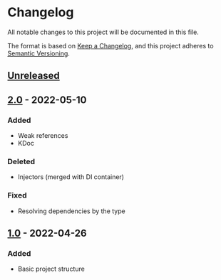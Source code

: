 # Changelog
All notable changes to this project will be documented in this file.

The format is based on [Keep a
Changelog](https://keepachangelog.com/en/1.0.0/),
and this project adheres to [Semantic
Versioning](https://semver.org/spec/v2.0.0.html).

## [Unreleased]

## [2.0] - 2022-05-10
### Added
- Weak references
- KDoc
### Deleted
- Injectors (merged with DI container)
### Fixed
- Resolving dependencies by the type

## [1.0] - 2022-04-26
### Added
- Basic project structure

[Unreleased]:
https://github.com/Klein-Stein/neutrino/compare/v2.0...devel
[2.0]:
https://github.com/Klein-Stein/neutrino/compare/v1.0...v2.0
[1.0]:
https://github.com/Klein-Stein/neutrino/releases/tag/v1.0
